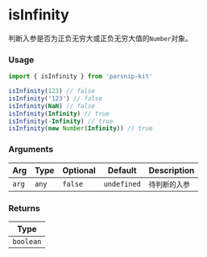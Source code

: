 # isInfinity
      
判断入参是否为正负无穷大或正负无穷大值的`Number`对象。

### Usage

```ts
import { isInfinity } from 'parsnip-kit'

isInfinity(123) // false
isInfinity('123') // false
isInfinity(NaN) // false
isInfinity(Infinity) // true
isInfinity(-Infinity) // true
isInfinity(new Number(Infinity)) // true
```

      
### Arguments
      
| Arg | Type | Optional | Default | Description |
| --- | --- | --- | --- | --- |
| `arg` | `any` | `false` | `undefined` | `待判断的入参 ` |
      
### Returns

| Type |
| ---  |
| `boolean`  |